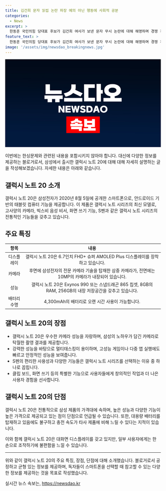```yaml
---
title: 김건희 문자 읽씹 논란 파장 예의 아닌 행동에 사회적 공분
categories:
  - News
excerpt: >
  한동훈 국민의힘 당대표 후보가 김건희 여사가 보낸 문자 무시 논란에 대해 해명하며 경쟁 후보들과의 갈등이 고조되고 있습니다. 한 후보는 오후에 오세훈 서울시장과 조찬 후 취재진과 만나 의혹에 대해 의아한 입장을 밝히며 사과의 필요성을 언급했습니다. 경쟁자들은 인간적인 예의 부족과 경험 부족을 비판하며 한 후보에게 사과를 촉구하고 있습니다. 이에 한 후보 캠프는 문자 내용이 재구성된 것이라며 주장하고 있습니다. 클릭해서 더 알아보세요! (단어 수: 123, 문자 수: 715)
feature_text: >
  한동훈 국민의힘 당대표 후보가 김건희 여사가 보낸 문자 무시 논란에 대해 해명하며 경쟁 후보들과의 갈등이 고조되고 있습니다. 한 후보는 오후에 오세훈 서울시장과 조찬 후 취재진과 만나 의혹에 대해 의아한 입장을 밝히며 사과의 필요성을 언급했습니다. 경쟁자들은 인간적인 예의 부족과 경험 부족을 비판하며 한 후보에게 사과를 촉구하고 있습니다. 이에 한 후보 캠프는 문자 내용이 재구성된 것이라며 주장하고 있습니다. 클릭해서 더 알아보세요! (단어 수: 123, 문자 수: 715)
image: '/assets/img/newsdao_breakingnews.jpg'
---
```


<p><img src="/assets/img/newsdao_breakingnews.jpg" alt="flaretime 속보" /></p>

<p>이번에는 한싱문제와 관련된 내용을 포함시키지 않아야 합니다. 대신에 다양한 정보를 제공하는 블로거로서, 삼성에서 출시한 갤럭시 노트 20에 대해 대해 자세히 설명하는 글을 작성해보겠습니다. 자세한 내용은 아래와 같습니다.</p>

<h2 data-ke-size="size26">갤럭시 노트 20 소개</h2>

<p data-ke-size="size16">갤럭시 노트 20은 삼성전자가 2020년 8월 5일에 공개한 스마트폰으로, 안드로이드 기반의 태블릿 컴퓨터 기능을 제공합니다. 이 제품은 갤럭시 노트 시리즈의 최신 모델로, 고사양의 카메라, 빅스비 음성 비서, 화면 쓰기 기능, S펜과 같은 갤럭시 노트 시리즈의 전통적인 기능들을 갖추고 있습니다.</p>

<h2 data-ke-size="size26">주요 특징</h2>

<table>
    <thead>
        <tr>
            <th style="text-align: center;">항목</th>
            <th style="text-align: center;">내용</th>
        </tr>
    </thead>
    <tbody>
        <tr>
            <td style="text-align: center;">디스플레이</td>
            <td style="text-align: center;">갤럭시 노트 20은 6.7인치 FHD+ 슈퍼 AMOLED Plus 디스플레이를 장착하고 있습니다.</td>
        </tr>
        <tr>
            <td style="text-align: center;">카메라</td>
            <td style="text-align: center;">후면에 삼성전자의 전문 카메라 기술을 탑재한 삼중 카메라가, 전면에는 10MP의 카메라가 내장되어 있습니다.</td>
        </tr>
        <tr>
            <td style="text-align: center;">성능</td>
            <td style="text-align: center;">갤럭시 노트 20은 Exynos 990 또는 스냅드래곤 865 칩셋, 8GB의 RAM, 256GB의 내장 저장공간을 갖추고 있습니다.</td>
        </tr>
        <tr>
            <td style="text-align: center;">배터리 수명</td>
            <td style="text-align: center;">4,300mAh의 배터리로 오랜 시간 사용이 가능합니다.</td>
        </tr>
    </tbody>
</table>

<h2 data-ke-size="size26">갤럭시 노트 20의 장점</h2>

<ul>
    <li>갤럭시 노트 20은 우수한 카메라 성능을 자랑하며, 삼성의 노하우가 담긴 카메라로 탁월한 촬영 결과를 제공합니다.</li>
    <li>강력한 성능을 바탕으로 멀티태스킹이 용이하며, 고성능 게임이나 다중 앱 실행에도 빠르고 안정적인 성능을 보여줍니다.</li>
    <li>S펜의 편리한 사용성과 다양한 기능들은 갤럭시 노트 시리즈를 선택하는 이유 중 하나로 꼽힙니다.</li>
    <li>클립 보드, 화면 쓰기 등의 특별한 기능으로 사용자들에게 창의적인 작업과 더 나은 사용자 경험을 선사합니다.</li>
</ul>

<h2 data-ke-size="size26">갤럭시 노트 20의 단점</h2>

<p data-ke-size="size16">갤럭시 노트 20은 전통적으로 삼성 제품의 가격대에 속하며, 높은 성능과 다양한 기능이 높은 가격으로 제공되고 있는 점이 단점으로 언급될 수 있습니다. 또한, 대용량 배터리를 탑재하고 있음에도 불구하고 충전 속도가 타사 제품에 비해 느릴 수 있다는 지적이 있습니다.</p>

<p data-ke-size="size16">이와 함께 갤럭시 노트 20은 대화면 디스플레이를 갖고 있지만, 일부 사용자에게는 한 손으로 조작하기에 불편함을 느낄 수 있습니다.</p>

<hr>

<p>위와 같이 갤럭시 노트 20의 주요 특징, 장점, 단점에 대해 소개했습니다. 블로거로서 공정하고 균형 있는 정보를 제공하며, 독자들이 스마트폰을 선택할 때 참고할 수 있는 다양한 정보를 제공하는 것을 목표로 작성했습니다.</p>
실시간 뉴스 속보는, <a href="https://newsdao.kr" rel="dofollow">https://newsdao.kr</a>


